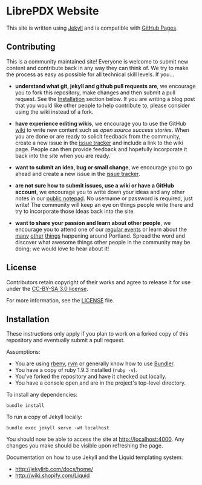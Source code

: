 # LibrePDX Website

This site is written using [Jekyll](http://jekyllrb.com/) and is compatible
with [GitHub Pages](http://pages.github.com/).


## Contributing
This is a community maintained site! Everyone is welcome to submit new
content and contribute back in any way they can think of. We try to
make the process as easy as possible for all technical skill levels.
If you...

* **understand what git, jekyll and github pull requests are**, we encourage
  you to fork this repository, make changes and then submit a pull request.
  See the [Installation](#installation) section below. If you are writing a
  blog post that you would like other people to help contribute to, please
  consider using the wiki instead of a fork.

* **have experience editing wikis**, we encourage you to use the GitHub
  [wiki](https://github.com/LibrePDX/librepdx.org/wiki) to write new content
  such as _open source success stories_. When you are done or are ready to
  solicit feedback from the community, create a new issue in the
  [issue tracker](https://github.com/LibrePDX/librepdx.org/issues) and
  include a link to the wiki page. People can then provide feedback and
  hopefully incorporate it back into the site when you are ready.

* **want to submit an idea, bug or small change**, we encourage you to go
  ahead and create a new issue in the
  [issue tracker](https://github.com/LibrePDX/librepdx.org/issues).

* **are not sure how to submit issues, use a wiki or have a GitHub account**,
  we encourage you to write down your ideas and any other notes in our
  [public notepad](http://openetherpad.org/p/LibrePDX_Website). No username
  or password is required, just write! The community will keep an eye on things
  people write there and try to incorporate those ideas back into the site.

* **want to share your passion and learn about other people**, we encourage you
  to attend one of our [regular events](http://calagator.org/events/search?tag=librepdx)
  or learn about the [many](http://calagator.org/events)
  [other](http://portland.activatehub.org/) [things](http://epdx.org/resources)
  happening around Portland. Spread the word and discover what awesome things
  other people in the community may be doing; we would love to hear about it!


## License
Contributors retain copyright of their works and agree to release it for use
under the [CC-BY-SA 3.0 license](http://creativecommons.org/licenses/by-sa/3.0/us/).

For more information, see the [LICENSE](LICENSE) file.


## Installation
These instructions only apply if you plan to work on a forked copy of this
repository and eventually submit a pull request.

Assumptions:

* You are using [rbenv](https://github.com/sstephenson/rbenv),
  [rvm](https://rvm.io/) or generally know how to use
  [Bundler](http://bundler.io/).
* You have a copy of ruby 1.9.3 installed (`ruby -v`).
* You've forked the repository and have it checked out locally.
* You have a console open and are in the project's top-level directory.

To install any dependencies:
```plain
bundle install
```

To run a copy of Jekyll locally:

```plain
bundle exec jekyll serve -wH localhost
```

You should now be able to access the site at [http://localhost:4000](http://localhost:4000).
Any changes you make should be visible upon refreshing the page.

Documentation on how to use Jekyll and the Liquid templating system:

* http://jekyllrb.com/docs/home/
* http://wiki.shopify.com/Liquid

